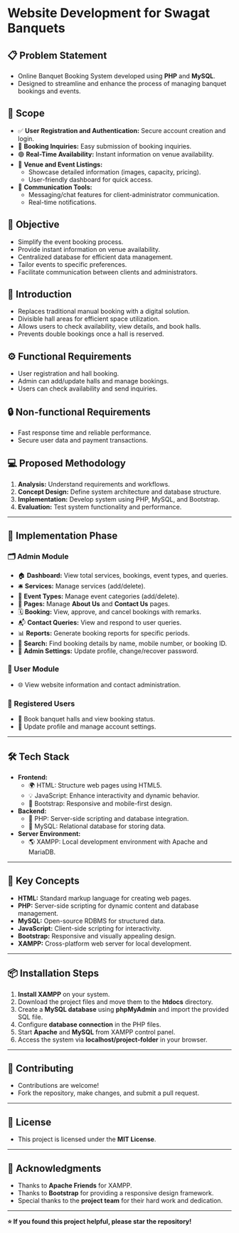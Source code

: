 # Website Development for Swagat Banquets

## 📋 Problem Statement
- Online Banquet Booking System developed using **PHP** and **MySQL**.
- Designed to streamline and enhance the process of managing banquet bookings and events.

## 📌 Scope
- ✅ **User Registration and Authentication:** Secure account creation and login.  
- 💬 **Booking Inquiries:** Easy submission of booking inquiries.  
- 🟢 **Real-Time Availability:** Instant information on venue availability.  
- 🏨 **Venue and Event Listings:**  
  - Showcase detailed information (images, capacity, pricing).  
  - User-friendly dashboard for quick access.  
- 📢 **Communication Tools:**  
  - Messaging/chat features for client-administrator communication.  
  - Real-time notifications.  

## 🎯 Objective
- Simplify the event booking process.  
- Provide instant information on venue availability.  
- Centralized database for efficient data management.  
- Tailor events to specific preferences.  
- Facilitate communication between clients and administrators.  

## 📝 Introduction
- Replaces traditional manual booking with a digital solution.  
- Divisible hall areas for efficient space utilization.  
- Allows users to check availability, view details, and book halls.  
- Prevents double bookings once a hall is reserved.  

## ⚙️ Functional Requirements
- User registration and hall booking.  
- Admin can add/update halls and manage bookings.  
- Users can check availability and send inquiries.  

## 🔒 Non-functional Requirements
- Fast response time and reliable performance.  
- Secure user data and payment transactions.  

## 💻 Proposed Methodology
1. **Analysis:** Understand requirements and workflows.  
2. **Concept Design:** Define system architecture and database structure.  
3. **Implementation:** Develop system using PHP, MySQL, and Bootstrap.  
4. **Evaluation:** Test system functionality and performance.  

---

## 🧩 Implementation Phase
### 🗂 Admin Module
- 🏠 **Dashboard:** View total services, bookings, event types, and queries.  
- 🛎️ **Services:** Manage services (add/delete).  
- 🎉 **Event Types:** Manage event categories (add/delete).  
- 📄 **Pages:** Manage **About Us** and **Contact Us** pages.  
- 🗓️ **Booking:** View, approve, and cancel bookings with remarks.  
- 📬 **Contact Queries:** View and respond to user queries.  
- 📊 **Reports:** Generate booking reports for specific periods.  
- 🔎 **Search:** Find booking details by name, mobile number, or booking ID.  
- 👤 **Admin Settings:** Update profile, change/recover password.  

### 👥 User Module
- 🌐 View website information and contact administration.  

### 📝 Registered Users
- 🏨 Book banquet halls and view booking status.  
- 👤 Update profile and manage account settings.  

---

## 🛠️ Tech Stack
- **Frontend:**  
  - 🌍 HTML: Structure web pages using HTML5.  
  - 💡 JavaScript: Enhance interactivity and dynamic behavior.  
  - 📱 Bootstrap: Responsive and mobile-first design.  
- **Backend:**  
  - 🐘 PHP: Server-side scripting and database integration.  
  - 💾 MySQL: Relational database for storing data.  
- **Server Environment:**  
  - 🌎 XAMPP: Local development environment with Apache and MariaDB.  

---

## 🔑 Key Concepts
- **HTML:** Standard markup language for creating web pages.  
- **PHP:** Server-side scripting for dynamic content and database management.  
- **MySQL:** Open-source RDBMS for structured data.  
- **JavaScript:** Client-side scripting for interactivity.  
- **Bootstrap:** Responsive and visually appealing design.  
- **XAMPP:** Cross-platform web server for local development.  

---

## 📦 Installation Steps
1. **Install XAMPP** on your system.  
2. Download the project files and move them to the **htdocs** directory.  
3. Create a **MySQL database** using **phpMyAdmin** and import the provided SQL file.  
4. Configure **database connection** in the PHP files.  
5. Start **Apache** and **MySQL** from XAMPP control panel.  
6. Access the system via **localhost/project-folder** in your browser.  

---

## 📢 Contributing
- Contributions are welcome!  
- Fork the repository, make changes, and submit a pull request.  

---

## 📝 License
- This project is licensed under the **MIT License**.  

---

## 🙏 Acknowledgments
- Thanks to **Apache Friends** for XAMPP.  
- Thanks to **Bootstrap** for providing a responsive design framework.  
- Special thanks to the **project team** for their hard work and dedication.  

---

**⭐ If you found this project helpful, please star the repository!**  
